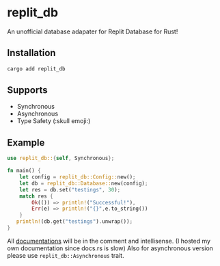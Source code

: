 # replit_db

An unofficial database adapater for Replit Database for Rust!

## Installation

```sh
cargo add replit_db
```

## Supports

- Synchronous
- Asynchronous
- Type Safety (:skull emoji:)

## Example

```rust
use replit_db::{self, Synchronous};

fn main() {
    let config = replit_db::Config::new();
    let db = replit_db::Database::new(config);
    let res = db.set("testings", 30);
    match res {
        Ok(()) => println!("Successful!"),
        Err(e) => println!("{}",e.to_string())
    }
   println!(db.get("testings").unwrap());
}
```

All [documentations](https://replit-db.doc.timelessnesses.me/) will be in the comment and intellisense.  (I hosted my own documentation since docs.rs is slow)
Also for asynchronous version please use `replit_db::Asynchronous` trait.

